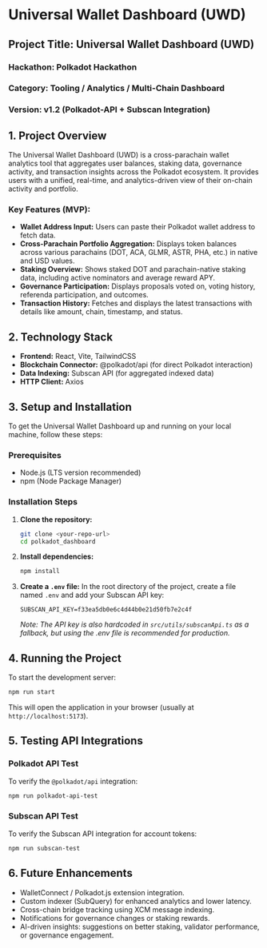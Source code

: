# Universal Wallet Dashboard (UWD)

## Project Title: Universal Wallet Dashboard (UWD)

### Hackathon: Polkadot Hackathon
### Category: Tooling / Analytics / Multi-Chain Dashboard
### Version: v1.2 (Polkadot-API + Subscan Integration)

## 1. Project Overview

The Universal Wallet Dashboard (UWD) is a cross-parachain wallet analytics tool that aggregates user balances, staking data, governance activity, and transaction insights across the Polkadot ecosystem. It provides users with a unified, real-time, and analytics-driven view of their on-chain activity and portfolio.

### Key Features (MVP):

-   **Wallet Address Input:** Users can paste their Polkadot wallet address to fetch data.
-   **Cross-Parachain Portfolio Aggregation:** Displays token balances across various parachains (DOT, ACA, GLMR, ASTR, PHA, etc.) in native and USD values.
-   **Staking Overview:** Shows staked DOT and parachain-native staking data, including active nominators and average reward APY.
-   **Governance Participation:** Displays proposals voted on, voting history, referenda participation, and outcomes.
-   **Transaction History:** Fetches and displays the latest transactions with details like amount, chain, timestamp, and status.

## 2. Technology Stack

-   **Frontend:** React, Vite, TailwindCSS
-   **Blockchain Connector:** @polkadot/api (for direct Polkadot interaction)
-   **Data Indexing:** Subscan API (for aggregated indexed data)
-   **HTTP Client:** Axios

## 3. Setup and Installation

To get the Universal Wallet Dashboard up and running on your local machine, follow these steps:

### Prerequisites

-   Node.js (LTS version recommended)
-   npm (Node Package Manager)

### Installation Steps

1.  **Clone the repository:**
    ```bash
    git clone <your-repo-url>
    cd polkadot_dashboard
    ```

2.  **Install dependencies:**
    ```bash
    npm install
    ```

3.  **Create a `.env` file:**
    In the root directory of the project, create a file named `.env` and add your Subscan API key:
    ```
    SUBSCAN_API_KEY=f33ea5db0e6c4d44b0e21d50fb7e2c4f
    ```
    _Note: The API key is also hardcoded in `src/utils/subscanApi.ts` as a fallback, but using the .env file is recommended for production._

## 4. Running the Project

To start the development server:

```bash
npm run start
```

This will open the application in your browser (usually at `http://localhost:5173`).

## 5. Testing API Integrations

### Polkadot API Test

To verify the `@polkadot/api` integration:

```bash
npm run polkadot-api-test
```

### Subscan API Test

To verify the Subscan API integration for account tokens:

```bash
npm run subscan-test
```

## 6. Future Enhancements

-   WalletConnect / Polkadot.js extension integration.
-   Custom indexer (SubQuery) for enhanced analytics and lower latency.
-   Cross-chain bridge tracking using XCM message indexing.
-   Notifications for governance changes or staking rewards.
-   AI-driven insights: suggestions on better staking, validator performance, or governance engagement.


